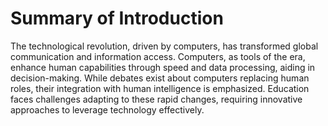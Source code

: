# Summary of Introduction

The technological revolution, driven by computers, has transformed global communication and information access. Computers, as tools of the era, enhance human capabilities through speed and data processing, aiding in decision-making. While debates exist about computers replacing human roles, their integration with human intelligence is emphasized. Education faces challenges adapting to these rapid changes, requiring innovative approaches to leverage technology effectively.